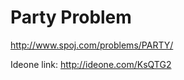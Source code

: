 Party Problem
==================
http://www.spoj.com/problems/PARTY/

Ideone link: http://ideone.com/KsQTG2